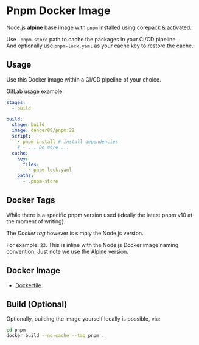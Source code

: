 # Pnpm Docker Image

Node.js **alpine** base image with `pnpm` installed using corepack & activated.

Use `.pnpm-store` path to cache the packages in your CI/CD pipeline.  
And optionally use `pnpm-lock.yaml` as your cache key to restore the cache.

## Usage

Use this Docker image within a CI/CD pipeline of your choice.

GitLab usage example:

```yaml
stages:
  - build

build:
  stage: build
  image: danger89/pnpm:22
  script:
    - pnpm install # install dependencies
    # - ... Do more ...
  cache:
    key:
      files:
        - pnpm-lock.yaml
    paths:
      - .pnpm-store
```

## Docker Tags

While there is a specific pnpm version used (ideally the latest pnpm v10 at the moment of writing).

The _Docker tag_ however is simply the Node.js version.

For example: `23`. This is inline with the Node.js Docker image naming convention. Just note we use the Alpine version.

## Docker Image

- [Dockerfile](https://gitlab.melroy.org/melroy/docker-images/-/blob/main/pnpm/Dockerfile).

## Build (Optional)

Optionally, building the image yourself locally is possible, via:

```sh
cd pnpm
docker build --no-cache --tag pnpm .
```
